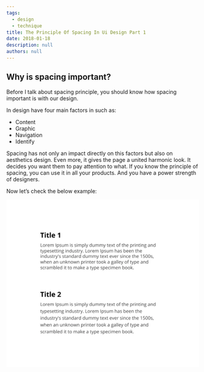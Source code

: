 ```yaml
---
tags: 
  - design
  - technique
title: The Principle Of Spacing In Ui Design Part 1
date: 2018-01-18
description: null
authors: null
---
```


## Why is spacing important?
Before I talk about spacing principle, you should know how spacing important is with our design.

In design have four main factors in such as:
* Content
* Graphic
* Navigation
* Identify

Spacing has not only an impact directly on this factors but also on aesthetics design. Even more, it gives the page a united harmonic look. It decides you want them to pay attention to what. If you know the principle of spacing, you can use it in all your products. And you have a power strength of designers.

Now let’s check the below example:

![](assets/the-principle-of-spacing-in-ui-design-part-1_cdf0d4d3eccb21431ec5e9c04b336c24_md5.webp)

